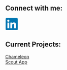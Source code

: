 ## Connect with me:
<a href="https://www.linkedin.com/in/atticus-colwell/">
<img src="https://raw.githubusercontent.com/devicons/devicon/master/icons/linkedin/linkedin-original.svg" width="40" height="40" alt="LinkedIn" title="LinkedIn"/></a>

## Current Projects:
[Chameleon](https://try-chameleon.com)  
[Scout App](https://try-scout.app)
